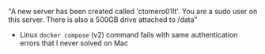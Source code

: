 "A new server has been created called 'ctomero01lt'. You are a sudo user on this server. There is also a 500GB drive attached to /data"

- Linux ```docker compose``` (v2) command fails with same authentication errors that I never solved on Mac